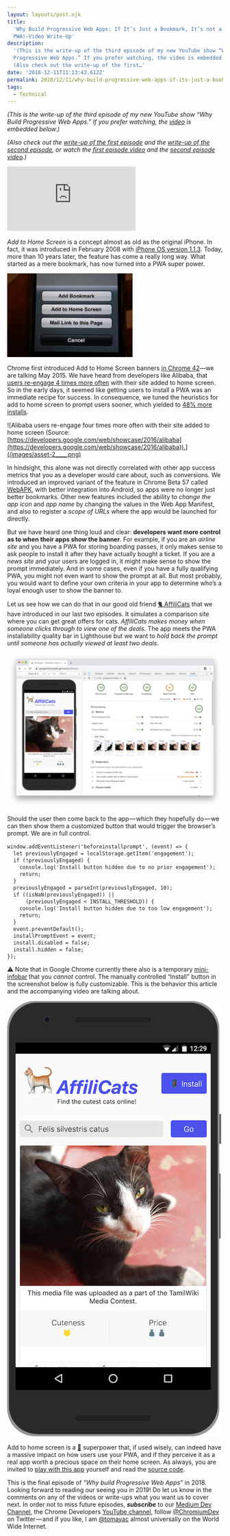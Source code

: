 ```yaml
---
layout: layouts/post.njk
title:
  'Why Build Progressive Web Apps: If It’s Just a Bookmark, It’s not a
  PWA!—Video Write-Up'
description:
  '(This is the write-up of the third episode of my new YouTube show “Why Build
  Progressive Web Apps.” If you prefer watching, the video is embedded below.)
  (Also check out the write-up of the first…'
date: '2018-12-11T11:13:43.612Z'
permalink: 2018/12/11/why-build-progressive-web-apps-if-its-just-a-bookmark-its-not-a-pwa-video-write-up/index.html
tags:
  - Technical
---
```


_(This is the write-up of the third episode of my new YouTube show “Why Build
Progressive Web Apps.” If you prefer watching, the_
[_video_](https://youtu.be/kENeCdS3fzU) _is embedded below.)_

_(Also check out the_
[_write-up of the first episode_](https://medium.com/dev-channel/why-build-progressive-web-apps-never-lose-a-click-out-video-write-up-74cbbc466afd)
_and the_
[_write-up of the second episode_](https://medium.com/dev-channel/why-build-progressive-web-apps-push-but-dont-be-pushy-video-write-up-aa78296886e)_,
or watch the_
[_first episode video_](https://www.youtube.com/watch?v=4UK_TDTTWnQ) _and the_
[_second episode video_](https://www.youtube.com/watch?v=vRsVx8_94UQ)_.)_

<Embed src="https://www.youtube-nocookie.com/embed/kENeCdS3fzU?feature=oembed" caption="“Why Build Progressive Web Apps,” episode 3: If It’s Just a Bookmark, It’s not a PWA!" />

_Add to Home Screen_ is a concept almost as old as the original iPhone. In fact,
it was introduced in February 2008 with
[iPhone OS version 1.1.3](https://www.macworld.com/article/1131616/iphone_update.html).
Today, more than 10 years later, the feature has come a really long way. What
started as a mere bookmark, has now turned into a PWA super power.

![Add to Home Screen on iPhone OS 1.1.3.](/images/asset-1____.png)

Chrome first introduced Add to Home Screen banners
[in Chrome 42](https://www.youtube.com/watch?v=vl4-WMImj6I&feature=youtu.be&t=52)—we
are talking May 2015. We have heard from developers like Alibaba, that
[users re-engage 4 times more often](https://developers.google.com/web/showcase/2016/alibaba)
with their site added to home screen. So in the early days, it seemed like
getting users to install a PWA was an immediate recipe for success. In
consequence, we tuned the heuristics for add to home screen to prompt users
sooner, which yielded to
[48% more installs](https://medium.com/dev-channel/the-new-and-improved-add-to-home-screen-1f79bdd464b0).

![Alibaba users re-engage four times more often with their site added to home screen (Source: [https://developers.google.com/web/showcase/2016/alibaba](https://developers.google.com/web/showcase/2016/alibaba)).](/images/asset-2____.png)

In hindsight, this alone was not directly correlated with other app success
metrics that you as a developer would care about, such as conversions. We
introduced an improved variant of the feature in Chrome Beta 57 called
[WebAPK](https://developers.google.com/web/fundamentals/integration/webapks),
with better integration into Android, so apps were no longer just better
bookmarks. Other new features included the ability to _change the app icon_ and
_app name_ by changing the values in the Web App Manifest, and also to register
a _scope of URLs_ where the app would be launched for directly.

But we have heard one thing loud and clear: **developers want more control as to
when their apps show the banner**. For example, if you are an _airline site_ and
you have a PWA for storing boarding passes, it only makes sense to ask people to
install it after they have actually bought a ticket. If you are a _news site_
and your users are logged in, it might make sense to show the prompt
immediately. And in some cases, even if you have a fully qualifying PWA, you
might not even want to show the prompt at all. But most probably, you would want
to define your own criteria in your app to determine who’s a loyal enough user
to show the banner to.

Let us see how we can do that in our good old friend
[🐈 AffiliCats](https://googlechromelabs.github.io/affilicats/) that we have
introduced in our last two episodes. It simulates a comparison site where you
can get great offers for cats. _AffiliCats makes money when someone clicks
through to view one of the deals_. The app meets the PWA installability quality
bar in Lighthouse but we want to _hold back the prompt until someone has
actually viewed at least two deals_.

![🐈 AffiliCats meets the PWA installability quality bar in Lighthouse.](/images/asset-3____.png)

Should the user then come back to the app — which they hopefully do — we can
then show them a customized button that would trigger the browser’s prompt. We
are in full control.

```
window.addEventListener('beforeinstallprompt', (event) => {
  let previouslyEngaged = localStorage.getItem('engagement');
  if (!previouslyEngaged) {
    console.log('Install button hidden due to no prior engagement');
    return;
  }
  previouslyEngaged = parseInt(previouslyEngaged, 10);
  if ((isNaN(previouslyEngaged)) ||
      (previouslyEngaged < INSTALL_THRESHOLD)) {
    console.log('Install button hidden due to too low engagement');
    return;
  }
  event.preventDefault();
  installPromptEvent = event;
  install.disabled = false;
  install.hidden = false;
});
```

⚠️ Note that in Google Chrome currently there also is a temporary
[mini-infobar](https://developers.google.com/web/updates/2018/06/a2hs-updates#the_mini-infobar)
that you _cannot_ control. The manually controlled “Install” button in the
screenshot below is fully customizable. This is the behavior this article and
the accompanying video are talking about.

![🐈 AffiliCats with a customized “Install” button that only gets shown once the [app engagement threshold](https://github.com/GoogleChromeLabs/affilicats/blob/b56aa28227b83366f696de27267ff4b69819a206/src/js/main.js#L351-L366) has been reached.](/images/asset-4____.png)

Add to home screen is a [🦸](https://emojipedia.org/superhero/) superpower that,
if used wisely, can indeed have a massive impact on how users use your PWA, and
if they perceive it as a real app worth a precious space on their home screen.
As always, you are invited to
[play with this app](https://googlechromelabs.github.io/affilicats/) yourself
and read the [source code](https://github.com/GoogleChromeLabs/affilicats).

This is the final episode of _“Why build Progressive Web Apps”_ in 2018. Looking
forward to reading our seeing you in 2019! Do let us know in the comments on any
of the videos or write-ups what you want us to cover next. In order not to miss
future episodes, **_subscribe_** to our
[Medium Dev Channel](https://medium.com/dev-channel), the Chrome Developers
[YouTube channel](https://www.youtube.com/channel/UCnUYZLuoy1rq1aVMwx4aTzw),
follow [@ChromiumDev](https://twitter.com/ChromiumDev) on Twitter — and if you
like, I am [@tomayac](https://twitter.com/tomayac) almost universally on the
World Wide Internet.
